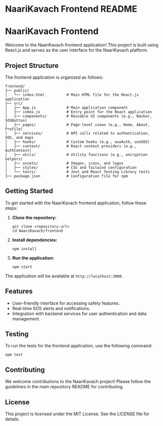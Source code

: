 # NaariKavach Frontend README

# NaariKavach Frontend

Welcome to the NaariKavach frontend application! This project is built using React.js and serves as the user interface for the NaariKavach platform.

## Project Structure

The frontend application is organized as follows:

```
frontend/
├── public/
│   └── index.html          # Main HTML file for the React.js application
├── src/
│   ├── App.js              # Main application component
│   ├── index.js            # Entry point for the React application
│   ├── components/         # Reusable UI components (e.g., Navbar, SOSButton)
│   ├── pages/              # Page-level views (e.g., Home, About, Profile)
│   ├── services/           # API calls related to authentication, SOS, and maps
│   ├── hooks/              # Custom hooks (e.g., useAuth, useSOS)
│   ├── context/            # React context providers (e.g., AuthContext)
│   ├── utils/              # Utility functions (e.g., encryption helpers)
│   ├── assets/             # Images, icons, and logos
│   ├── styles/             # CSS and Tailwind configuration
│   └── tests/              # Jest and React Testing Library tests
├── package.json            # Configuration file for npm
```

## Getting Started

To get started with the NaariKavach frontend application, follow these steps:

1. **Clone the repository:**
   ```
   git clone <repository-url>
   cd NaariKavach/frontend
   ```

2. **Install dependencies:**
   ```
   npm install
   ```

3. **Run the application:**
   ```
   npm start
   ```

The application will be available at `http://localhost:3000`.

## Features

- User-friendly interface for accessing safety features.
- Real-time SOS alerts and notifications.
- Integration with backend services for user authentication and data management.

## Testing

To run the tests for the frontend application, use the following command:

```
npm test
```

## Contributing

We welcome contributions to the NaariKavach project! Please follow the guidelines in the main repository README for contributing.

## License

This project is licensed under the MIT License. See the LICENSE file for details.
